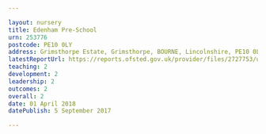 ```yaml
---

layout: nursery
title: Edenham Pre-School
urn: 253776
postcode: PE10 0LY
address: Grimsthorpe Estate, Grimsthorpe, BOURNE, Lincolnshire, PE10 0LY
latestReportUrl: https://reports.ofsted.gov.uk/provider/files/2727753/urn/253776.pdf
teaching: 2
development: 2
leadership: 2
outcomes: 2
overall: 2
date: 01 April 2018 
datePublish: 5 September 2017

---
```

